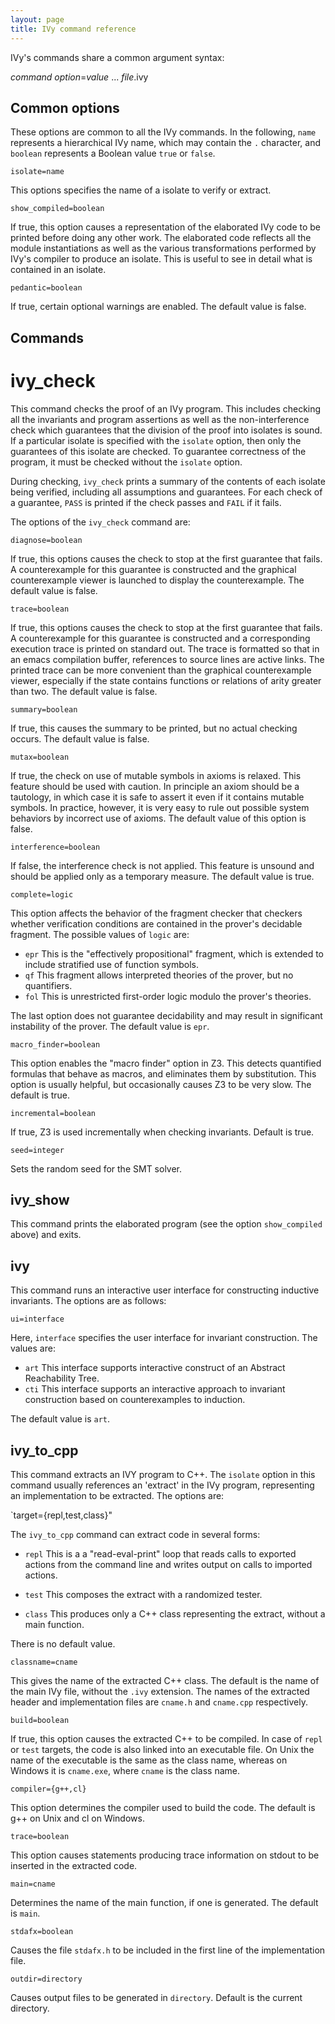 ```yaml
---
layout: page
title: IVy command reference
---
```


IVy's commands share a common argument syntax:

*command* *option*=*value* ... *file*.ivy

Common options
--------------

These options are common to all the IVy commands. In the following,
`name` represents a hierarchical IVy name, which may contain the `.`
character, and `boolean` represents a Boolean value `true` or `false`.


`isolate=name`

This options specifies the name of a isolate to verify or extract. 

`show_compiled=boolean`

If true, this option causes a representation of the elaborated IVy
code to be printed before doing any other work. The elaborated code
reflects all the module instantiations as well as the various
transformations performed by IVy's compiler to produce an
isolate. This is useful to see in detail what is contained in an
isolate.

`pedantic=boolean`

If true, certain optional warnings are enabled. The default value is false.


Commands
--------

ivy_check
=========

This command checks the proof of an IVy program. This includes
checking all the invariants and program assertions as well as the
non-interference check which guarantees that the division of the proof
into isolates is sound. If a particular isolate is specified with the
`isolate` option, then only the guarantees of this isolate are
checked.  To guarantee correctness of the program, it must be checked
without the `isolate` option.

During checking, `ivy_check` prints a summary of the contents of each
isolate being verified, including all assumptions and guarantees. For
each check of a guarantee, `PASS` is printed if the check passes and
`FAIL` if it fails.

The options of the `ivy_check` command are:

`diagnose=boolean`

If true, this options causes the check to stop at the first guarantee
that fails. A counterexample for this guarantee is constructed and the
graphical counterexample viewer is launched to display the
counterexample. The default value is false.

`trace=boolean`

If true, this options causes the check to stop at the first guarantee
that fails. A counterexample for this guarantee is constructed and a
corresponding execution trace is printed on standard out. The trace is
formatted so that in an emacs compilation buffer, references to source
lines are active links. The printed trace can be more convenient than the
graphical counterexample viewer, especially if the state contains functions
or relations of arity greater than two. 
The default value is false.

`summary=boolean`

If true, this causes the summary to be printed, but no actual checking
occurs. The default value is false.

`mutax=boolean`

If true, the check on use of mutable symbols in axioms is
relaxed. This feature should be used with caution. In principle an
axiom should be a tautology, in which case it is safe to assert it
even if it contains mutable symbols. In practice, however, it is very
easy to rule out possible system behaviors by incorrect use of axioms.
The default value of this option is false.

`interference=boolean`

If false, the interference check is not applied. This feature is
unsound and should be applied only as a temporary measure. The default
value is true.

`complete=logic`

This option affects the behavior of the fragment checker that checkers
whether verification conditions are contained in the prover's
decidable fragment. The possible values of `logic` are: 

- `epr` This is the "effectively propositional" fragment, which is extended to
  include stratified use of function symbols.
- `qf` This fragment allows interpreted theories of the prover, but no quantifiers.
- `fol` This is unrestricted first-order logic modulo the prover's theories.

The last option does not guarantee decidability and may result in
significant instability of the prover. The default value is `epr`.

`macro_finder=boolean`

This option enables the "macro finder" option in Z3. This detects
quantified formulas that behave as macros, and eliminates them by
substitution. This option is usually helpful, but occasionally causes
Z3 to be very slow. The default is true.

`incremental=boolean`

If true, Z3 is used incrementally when checking invariants. Default is true.

`seed=integer`

Sets the random seed for the SMT solver. 

ivy_show
--------

This command prints the elaborated program (see the option
`show_compiled` above) and exits.


ivy
-----

This command runs an interactive user interface for constructing
inductive invariants. The options are as follows:

`ui=interface`

Here, `interface` specifies the user interface for invariant construction. The values are:

- `art` This interface supports interactive construct of an Abstract Reachability Tree.
- `cti` This interface supports an interactive approach to invariant construction based
   on counterexamples to induction.

The default value is `art`.

ivy_to_cpp
------------

This command extracts an IVY program to C++. The `isolate` option in
this command usually references an 'extract' in the IVy program,
representing an implementation to be extracted. The options are:

`target={repl,test,class}"

The `ivy_to_cpp` command can extract code in several forms:

- `repl` This is a a "read-eval-print" loop that reads calls to exported actions from the
command line and writes output on calls to imported actions. 

- `test` This composes the extract with a randomized tester.

- `class` This produces only a C++ class representing the extract, without a main function.

There is no default value.

`classname=cname`

This gives the name of the extracted C++ class. The default is the
name of the main IVy file, without the `.ivy` extension. The names of
the extracted header and implementation files are `cname.h` and
`cname.cpp` respectively.

`build=boolean`

If true, this option causes the extracted C++ to be compiled. In case
of `repl` or `test` targets, the code is also linked into an
executable file. On Unix the name of the executable is the same as the
class name, whereas on Windows it is `cname.exe`, where `cname` is the
class name.

`compiler={g++,cl}`

This option determines the compiler used to build the code. The default is g++
on Unix and cl on Windows.

`trace=boolean`

This option causes statements producing trace information on stdout to
be inserted in the extracted code.

`main=cname`

Determines the name of the main function, if one is generated. The default is `main`.

`stdafx=boolean`

Causes the file `stdafx.h` to be included in the first line of the implementation file.

`outdir=directory`

Causes output files to be generated in `directory`. Default is the current directory.

 
 

 